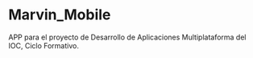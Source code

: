 # Marvin_Mobile
APP para el proyecto de Desarrollo de Aplicaciones Multiplataforma del IOC, Ciclo Formativo.
